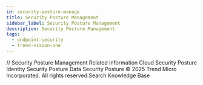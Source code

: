 ```yaml
---
id: security-posture-manage
title: Security Posture Management
sidebar_label: Security Posture Management
description: Security Posture Management
tags:
  - endpoint-security
  - trend-vision-one
---
```


/*<![CDATA[*/ $('#title').html($('meta[name=map-description]').attr('content')); /*]]>*/ Security Posture Management Related information Cloud Security Posture Identity Security Posture Data Security Posture © 2025 Trend Micro Incorporated. All rights reserved.Search Knowledge Base